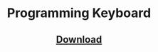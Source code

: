 <h1 align=center>Programming Keyboard</h1>
<h2 align=center><a href=https://www.mediafire.com/file/o0pic3wdsvxtfyb/Programming_Keyboard_%25C2%25A9_ShivaShirsath.apk/file>Download</a></h2>
